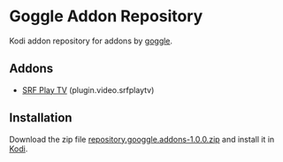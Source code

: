 # Goggle Addon Repository

Kodi addon repository for addons by [goggle](https://github.com/goggle).

## Addons
 - [SRF Play TV](https://github.com/goggle/plugin.video.srfplaytv) (plugin.video.srfplaytv)

## Installation
Download the zip file [repository.googgle.addons-1.0.0.zip](https://github.com/goggle/repository.goggle.addons/raw/master/zips/repository.goggle.addons/repository.goggle.addons-1.0.0.zip) and install it in [Kodi](https://kodi.tv/).